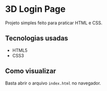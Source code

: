 # 3D Login Page
Projeto simples feito para praticar HTML e CSS.  

## Tecnologias usadas
- HTML5
- CSS3

## Como visualizar
Basta abrir o arquivo `index.html` no navegador.  

